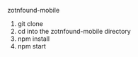 zotnfound-mobile

1. git clone
2. cd into the zotnfound-mobile directory
3. npm install
4. npm start
   
